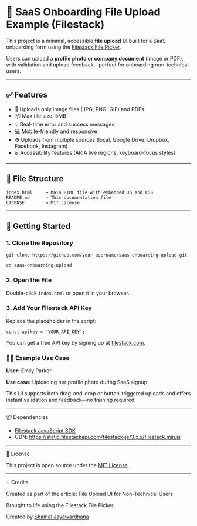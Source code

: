 # 🧾 SaaS Onboarding File Upload Example (Filestack)

This project is a minimal, accessible **file upload UI** built for a SaaS onboarding form using the [Filestack File Picker](https://www.filestack.com/docs/uploads/pickers/).

Users can upload a **profile photo or company document** (image or PDF), with validation and upload feedback—perfect for onboarding non-technical users.

---

## ✅ Features

- 🎯 Uploads only image files (JPG, PNG, GIF) and PDFs  
- 📦 Max file size: 5MB  
- 💡 Real-time error and success messages  
- 💻 Mobile-friendly and responsive  
- ⚙️ Uploads from multiple sources (local, Google Drive, Dropbox, Facebook, Instagram)  
- ♿ Accessibility features (ARIA live regions, keyboard-focus styles)  

---

## 📂 File Structure

```
index.html     → Main HTML file with embedded JS and CSS
README.md      → This documentation file
LICENSE        → MIT License
```
---

## 🚀 Getting Started

### 1. Clone the Repository

`git clone https://github.com/your-username/saas-onboarding-upload.git`

`cd saas-onboarding-upload`

### 2. Open the File

Double-click `index.html` or open it in your browser.

### 3. Add Your Filestack API Key

Replace the placeholder in the script:

`const apikey = 'YOUR_API_KEY';`

You can get a free API key by signing up at [filestack.com](https://www.filestack.com/).

### 👩‍💼 Example Use Case

**User:** Emily Parker

**Use case:** Uploading her profile photo during SaaS signup

This UI supports both drag-and-drop or button-triggered uploads and offers instant validation and feedback—no training required.

---

📦 Dependencies
- [Filestack JavaScript SDK](https://www.filestack.com/sdks/javascript/)
- CDN: https://static.filestackapi.com/filestack-js/3.x.x/filestack.min.js

---

📝 License

This project is open source under the [MIT License](https://github.com/shamalja/filestack-snippets/blob/main/content/blogs/saas-onboarding-form/LICENSE).

---

💡 Credits

Created as part of the article:
File Upload UI for Non-Technical Users

Brought to life using the Filestack File Picker.

Created by [Shamal Jayawardhana](https://www.linkedin.com/in/shamal-jayawardhana/)

